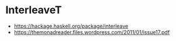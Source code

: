 # InterleaveT

- <https://hackage.haskell.org/package/interleave>
- <https://themonadreader.files.wordpress.com/2011/01/issue17.pdf>
